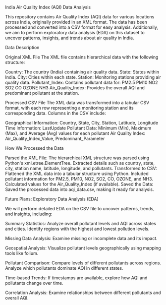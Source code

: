 India Air Quality Index (AQI) Data Analysis

This repository contains Air Quality Index (AQI) data for various locations across India, originally provided in an XML format. The data has been processed and converted into a CSV format for easy analysis. Additionally, we aim to perform exploratory data analysis (EDA) on this dataset to uncover patterns, insights, and trends about air quality in India.

Data Description

Original XML File
The XML file contains hierarchical data with the following structure:

Country: The country (India) containing air quality data.
State: States within India.
City: Cities within each state.
Station: Monitoring stations providing air quality data.
Pollutant_Index: Contains pollutant data for:
PM2.5
PM10
NO2
SO2
CO
OZONE
NH3
Air_Quality_Index: Provides the overall AQI and predominant pollutant at the station.

Processed CSV File
The XML data was transformed into a tabular CSV format, with each row representing a monitoring station and its corresponding data. Columns in the CSV include:

Geographical Information: Country, State, City, Station, Latitude, Longitude
Time Information: LastUpdate
Pollutant Data: Minimum (Min), Maximum (Max), and Average (Avg) values for each pollutant
Air Quality Index: Air_Quality_Index_Value, Predominant_Parameter

How We Processed the Data

Parsed the XML File:
The hierarchical XML structure was parsed using Python's xml.etree.ElementTree.
Extracted details such as country, state, city, station name, latitude, longitude, and pollutants.
Transformed to CSV:
Flattened the XML data into a tabular structure using Python.
Included pollutant information for PM2.5, PM10, NO2, SO2, CO, OZONE, and NH3.
Calculated values for the Air_Quality_Index (if available).
Saved the Data:
Saved the processed data into aqi_data.csv, making it ready for analysis.

Future Plans: Exploratory Data Analysis (EDA)

We will perform detailed EDA on the CSV file to uncover patterns, trends, and insights, including:

Summary Statistics:
Analyze overall pollutant levels and AQI across states and cities.
Identify regions with the highest and lowest pollution levels.

Missing Data Analysis:
Examine missing or incomplete data and its impact.

Geospatial Analysis:
Visualize pollutant levels geographically using mapping tools like folium.

Pollutant Comparison:
Compare levels of different pollutants across regions.
Analyze which pollutants dominate AQI in different states.

Time-based Trends:
If timestamps are available, explore how AQI and pollutants change over time.

Correlation Analysis:
Examine relationships between different pollutants and overall AQI.

